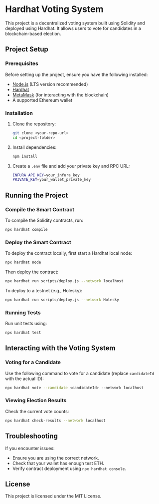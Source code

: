 # Hardhat Voting System

This project is a decentralized voting system built using Solidity and deployed using Hardhat. It allows users to vote for candidates in a blockchain-based election.

## Project Setup

### Prerequisites

Before setting up the project, ensure you have the following installed:

- [Node.js](https://nodejs.org/) (LTS version recommended)
- [Hardhat](https://hardhat.org/)
- [MetaMask](https://metamask.io/) (for interacting with the blockchain)
- A supported Ethereum wallet

### Installation

1. Clone the repository:
   ```sh
   git clone <your-repo-url>
   cd <project-folder>
   ```
2. Install dependencies:
   ```sh
   npm install
   ```
3. Create a `.env` file and add your private key and RPC URL:
   ```sh
   INFURA_API_KEY=your_infura_key
   PRIVATE_KEY=your_wallet_private_key
   ```

## Running the Project

### Compile the Smart Contract

To compile the Solidity contracts, run:

```sh
npx hardhat compile
```

### Deploy the Smart Contract

To deploy the contract locally, first start a Hardhat local node:

```sh
npx hardhat node
```

Then deploy the contract:

```sh
npx hardhat run scripts/deploy.js --network localhost
```

To deploy to a testnet (e.g., Holesky):

```sh
npx hardhat run scripts/deploy.js --network Holesky
```

### Running Tests

Run unit tests using:

```sh
npx hardhat test
```

## Interacting with the Voting System

### Voting for a Candidate

Use the following command to vote for a candidate (replace `candidateId` with the actual ID):

```sh
npx hardhat vote --candidate <candidateId> --network localhost
```

### Viewing Election Results

Check the current vote counts:

```sh
npx hardhat check-results --network localhost
```

## Troubleshooting

If you encounter issues:

- Ensure you are using the correct network.
- Check that your wallet has enough test ETH.
- Verify contract deployment using `npx hardhat console`.

## License

This project is licensed under the MIT License.

